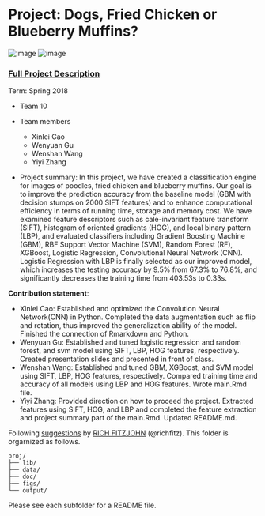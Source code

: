 # Project: Dogs, Fried Chicken or Blueberry Muffins?
![image](figs/chicken.jpg)
![image](figs/muffin.jpg)

### [Full Project Description](doc/project3_desc.md)

Term: Spring 2018

+ Team 10
+ Team members
	+ Xinlei Cao
	+ Wenyuan Gu
	+ Wenshan Wang
	+ Yiyi Zhang

+ Project summary: In this project, we have created a classification engine for images of poodles, fried chicken and blueberry muffins. Our goal is to improve the prediction accuracy from the baseline model (GBM with decision stumps on 2000 SIFT features) and to enhance computational efficiency in terms of running time, storage and memory cost. We have examined feature descriptors such as cale-invariant feature transform (SIFT), histogram of oriented gradients (HOG), and local binary pattern (LBP), and evaluated classifiers including Gradient Boosting Machine (GBM), RBF Support Vector Machine (SVM), Random Forest (RF), XGBoost, Logistic Regression, Convolutional Neural Network (CNN). Logistic Regression with LBP is finally selected as our improved model, which increases the testing accuracy by 9.5% from 67.3% to 76.8%, and significantly decreases the training time from 403.53s to 0.33s. 


**Contribution statement**: 
+ Xinlei Cao: Established and optimized the Convolution Neural Network(CNN) in Python. Completed the data augmentation such as flip and rotation, thus improved the generalization ability of the model. Finished the connection of Rmarkdown and Python. 
+ Wenyuan Gu: Established and tuned logistic regression and random forest, and svm model using SIFT, LBP, HOG features, respectively. Created presentation slides and presented in front of class. 
+ Wenshan Wang: Established and tuned GBM, XGBoost, and SVM model using SIFT, LBP, HOG features, respectively. Compared training time and accuracy of all models using LBP and HOG features. Wrote main.Rmd file. 
+ Yiyi Zhang: Provided direction on how to proceed the project. Extracted features using SIFT, HOG, and LBP and completed the feature extraction and project summary part of the main.Rmd. Updated README.md. 

Following [suggestions](http://nicercode.github.io/blog/2013-04-05-projects/) by [RICH FITZJOHN](http://nicercode.github.io/about/#Team) (@richfitz). This folder is orgarnized as follows.

```
proj/
├── lib/
├── data/
├── doc/
├── figs/
└── output/
```

Please see each subfolder for a README file.
